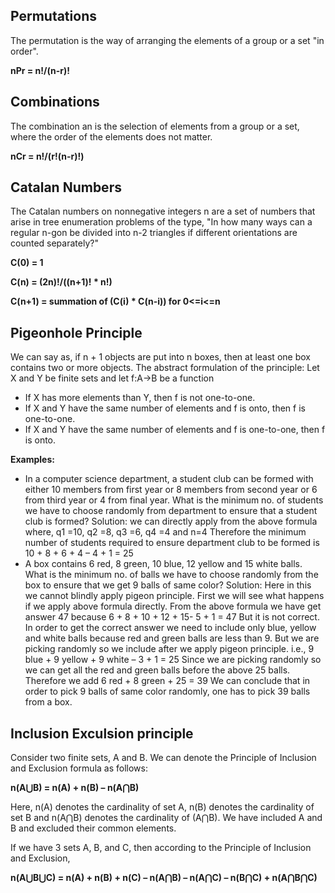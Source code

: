 ## Permutations
The permutation is the way of arranging the elements of a group or a set "in order".

**nPr = n!/(n-r)!**

## Combinations
The combination an is the selection of elements from a group or a set, where the order of the elements does not matter.

**nCr = n!/(r!(n-r)!)**

## Catalan Numbers
The Catalan numbers on nonnegative integers n are a set of numbers that arise in tree enumeration problems of the type, "In how many ways can a regular n-gon be divided into n-2 triangles if different orientations are counted separately?"

**C(0) = 1**

**C(n) = (2n)!/((n+1)! * n!)**

**C(n+1) = summation of (C(i) * C(n-i)) for 0<=i<=n**

## Pigeonhole Principle
We can say as, if n + 1 objects are put into n boxes, then at least one box contains two or more objects. The abstract formulation of the principle: Let X and Y be finite sets and let f:A->B be a function
- If X has more elements than Y, then f is not one-to-one.
- If X and Y have the same number of elements and f is onto, then f is one-to-one.
- If X and Y have the same number of elements and f is one-to-one, then f is onto.

**Examples:**
- In a computer science department, a student club can be formed with either 10 members from first year or 8 members from second year or 6 from third year or 4 from final year. What is the minimum no. of students we have to choose randomly from department to ensure that a student club is formed? Solution: we can directly apply from the above formula where, q1 =10, q2 =8, q3 =6, q4 =4 and n=4 Therefore the minimum number of students required to ensure department club to be formed is 10 + 8 + 6 + 4 – 4 + 1 = 25
- A box contains 6 red, 8 green, 10 blue, 12 yellow and 15 white balls. What is the minimum no. of balls we have to choose randomly from the box to ensure that we get 9 balls of same color? Solution: Here in this we cannot blindly apply pigeon principle. First we will see what happens if we apply above formula directly. From the above formula we have get answer 47 because 6 + 8 + 10 + 12 + 15- 5 + 1 = 47 But it is not correct. In order to get the correct answer we need to include only blue, yellow and white balls because red and green balls are less than 9. But we are picking randomly so we include after we apply pigeon principle. i.e., 9 blue + 9 yellow + 9 white – 3 + 1 = 25 Since we are picking randomly so we can get all the red and green balls before the above 25 balls. Therefore we add 6 red + 8 green + 25 = 39 We can conclude that in order to pick 9 balls of same color randomly, one has to pick 39 balls from a box.

## Inclusion Exculsion principle

Consider two finite sets, A and B. We can denote the Principle of Inclusion and Exclusion formula as follows:

**n(A⋃B) = n(A) + n(B) – n(A⋂B)**

Here, n(A) denotes the cardinality of set A, n(B) denotes the cardinality of set B and n(A⋂B) denotes the cardinality of (A⋂B). We have included A and B and excluded their common elements.

If we have 3 sets A, B, and C, then according to the Principle of Inclusion and Exclusion, 

**n(A⋃B⋃C) = n(A) + n(B) + n(C) – n(A⋂B) – n(A⋂C) – n(B⋂C) + n(A⋂B⋂C)**





